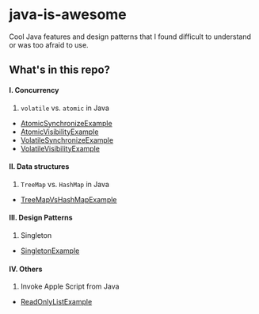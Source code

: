 # java-is-awesome

Cool Java features and design patterns that I found difficult to understand or was too afraid to use.

## What's in this repo?
#### I. Concurrency
1. `volatile` vs. `atomic` in Java
  - [AtomicSynchronizeExample](https://github.com/vu-luong/java-is-awesome/blob/master/src/main/java/com/vuluong/concurrency/AtomicSynchronizeExample.java)
  - [AtomicVisibilityExample](https://github.com/vu-luong/java-is-awesome/blob/master/src/main/java/com/vuluong/concurrency/AtomicVisibilityExample.java)
  - [VolatileSynchronizeExample](https://github.com/vu-luong/java-is-awesome/blob/master/src/main/java/com/vuluong/concurrency/VolatileSynchronizeExample.java)
  - [VolatileVisibilityExample](https://github.com/vu-luong/java-is-awesome/blob/master/src/main/java/com/vuluong/concurrency/VolatileVisibilityExample.java)
  
#### II. Data structures
1. `TreeMap` vs. `HashMap` in Java
  - [TreeMapVsHashMapExample](https://github.com/vu-luong/java-is-awesome/blob/master/src/main/java/com/vuluong/datastructure/TreeMapVsHashMapExample.java)
  
#### III. Design Patterns
1. Singleton
  - [SingletonExample](https://github.com/vu-luong/java-is-awesome/blob/master/src/main/java/com/vuluong/designpattern/SingletonExample.java)

#### IV. Others
1. Invoke Apple Script from Java
  - [ReadOnlyListExample](https://github.com/vu-luong/java-is-awesome/blob/master/src/main/java/com/vuluong/datastructure/GetListExample.java)
